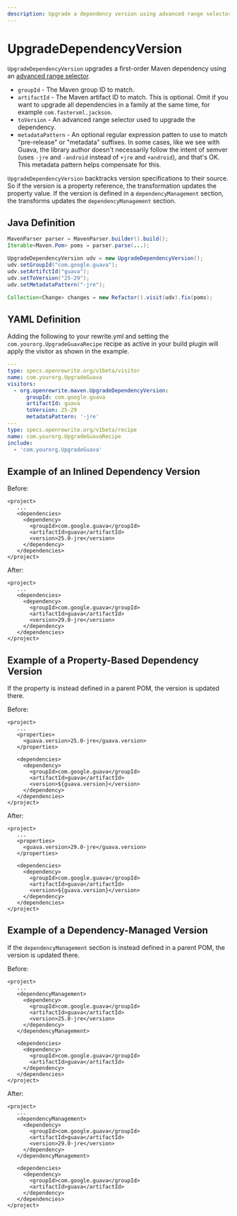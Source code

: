 ```yaml
---
description: Upgrade a dependency version using advanced range selectors.
---
```


# UpgradeDependencyVersion

`UpgradeDependencyVersion` upgrades a first-order Maven dependency using an [advanced range selector](./#advanced-range-selectors).

* `groupId` - The Maven group ID to match.
* `artifactId` - The Maven artifact ID to match. This is optional. Omit if you want to upgrade all dependencies in a family at the same time, for example `com.fasterxml.jackson`.
* `toVersion` - An advanced range selector used to upgrade the dependency.
* `metadataPattern` - An optional regular expression patten to use to match "pre-release" or "metadata" suffixes. In some cases, like we see with Guava, the library author doesn't necessarily follow the intent of semver \(uses `-jre` and `-android` instead of `+jre` and `+android`\), and that's OK. This metadata pattern helps compensate for this.

`UpgradeDependencyVersion` backtracks version specifications to their source. So if the version is a property reference, the transformation updates the property value. If the version is defined in a `dependencyManagement` section, the transforms updates the `dependencyManagement` section.

## Java Definition

```java
MavenParser parser = MavenParser.builder().build();
Iterable<Maven.Pom> poms = parser.parse(...);

UpgradeDependencyVersion udv = new UpgradeDependencyVersion();
udv.setGroupId("com.google.guava");
udv.setArtifctId("guava");
udv.setToVersion("25-29");
udv.setMetadataPattern("-jre");

Collection<Change> changes = new Refactor().visit(udv).fix(poms);
```

## YAML Definition

Adding the following to your rewrite.yml and setting the `com.yourorg.UpgradeGuavaRecipe` recipe as active in your build plugin will apply the visitor as shown in the example.

```yaml
---
type: specs.openrewrite.org/v1beta/visitor
name: com.yourorg.UpgradeGuava
visitors:
  - org.openrewrite.maven.UpgradeDependencyVersion:
      groupId: com.google.guava
      artifactId: guava
      toVersion: 25-29
      metadataPattern: '-jre'
---
type: specs.openrewrite.org/v1beta/recipe
name: com.yourorg.UpgradeGuavaRecipe
include:
  - 'com.yourorg.UpgradeGuava'
```

## Example of an Inlined Dependency Version

Before:

```markup
<project>
   ...
   <dependencies>
     <dependency>
       <groupId>com.google.guava</groupId>
       <artifactId>guava</artifactId>
       <version>25.0-jre</version>
     </dependency>
   </dependencies>
</project>
```

After:

```markup
<project>
   ...
   <dependencies>
     <dependency>
       <groupId>com.google.guava</groupId>
       <artifactId>guava</artifactId>
       <version>29.0-jre</version>
     </dependency>
   </dependencies>
</project>
```

## Example of a Property-Based Dependency Version

If the property is instead defined in a parent POM, the version is updated there.

Before:

```markup
<project>
   ...
   <properties>
     <guava.version>25.0-jre</guava.version>
   </properties>

   <dependencies>
     <dependency>
       <groupId>com.google.guava</groupId>
       <artifactId>guava</artifactId>
       <version>${guava.version}</version>
     </dependency>
   </dependencies>
</project>
```

After:

```markup
<project>
   ...
   <properties>
     <guava.version>29.0-jre</guava.version>
   </properties>

   <dependencies>
     <dependency>
       <groupId>com.google.guava</groupId>
       <artifactId>guava</artifactId>
       <version>${guava.version}</version>
     </dependency>
   </dependencies>
</project>
```

## Example of a Dependency-Managed Version

If the `dependencyManagement` section is instead defined in a parent POM, the version is updated there.

Before:

```markup
<project>
   ...
   <dependencyManagement>
     <dependency>
       <groupId>com.google.guava</groupId>
       <artifactId>guava</artifactId>
       <version>25.0-jre</version>
     </dependency>
   </dependencyManagement>

   <dependencies>
     <dependency>
       <groupId>com.google.guava</groupId>
       <artifactId>guava</artifactId>
     </dependency>
   </dependencies>
</project>
```

After:

```markup
<project>
   ...
   <dependencyManagement>
     <dependency>
       <groupId>com.google.guava</groupId>
       <artifactId>guava</artifactId>
       <version>29.0-jre</version>
     </dependency>
   </dependencyManagement>

   <dependencies>
     <dependency>
       <groupId>com.google.guava</groupId>
       <artifactId>guava</artifactId>
     </dependency>
   </dependencies>
</project>
```

